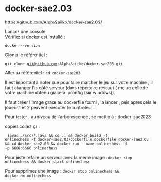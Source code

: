 # docker-sae2.03
https://github.com/AlphaSaiiko/docker-sae2.03/  

Lancez une console  
Vérifiez si docker est installé :  

<code>docker --version</code>  

Cloner le référentiel :  

<code>git clone git@github.com:AlphaSaiiko/docker-sae203.git</code>

Aller au référentiel :
<code>cd docker-sae203</code>

Il est important à noter que pour faire marcher le jeu sur votre machine , il faut changer l'ip côté serveur (dans répertoire réseau) ( mettre celle de votre machine obtenu grace à ipconfig (sur windows)).

Il faut créer l'image grace au dockerfile fourni , la lancer , puis apres cela le joueur 1 et 2 peuvent executer le controleur . 

Pour tester , au niveau de l'arborescence , se mettre à : docker-sae2023

copiez collez ça :

<code> javac ./src/*.java && cd .. && docker build -t onlinechess -f docker-sae2.03/Dockerfile.dockerfile docker-sae2.03 && cd docker-sae2.03 && docker run --name onlinechess -d -p 6666:6666 onlinechess </code>  

Pour juste refaire un serveur avec la meme image :
<code>docker stop onlinechess && docker start onlinechess</code>

Pour supprimez une image :
<code>docker stop onlinechess && docker rm onlinechess</code>
